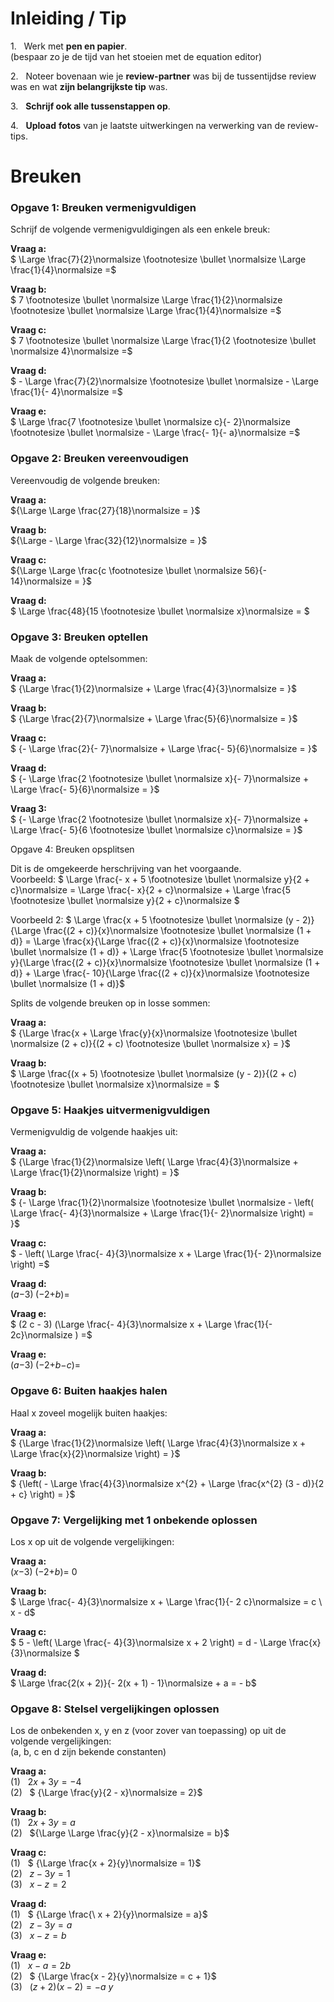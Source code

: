 # Inleiding / Tip

1.&nbsp;&nbsp;  Werk met **pen en papier**.  
    (bespaar zo je de tijd van het stoeien met de equation editor)

2.&nbsp;&nbsp;  Noteer bovenaan wie je **review-partner** was bij de tussentijdse
    review was en wat **zijn belangrijkste tip** was.

3.&nbsp;&nbsp;  **Schrijf ook alle tussenstappen op**.

4.&nbsp;&nbsp;  **Upload** **fotos** van je laatste uitwerkingen na verwerking van
    de review-tips.

# Breuken

### Opgave 1: Breuken vermenigvuldigen

Schrijf de volgende vermenigvuldigingen als een enkele breuk:

**Vraag a:**  
$ \Large \frac{7}{2}\normalsize  \footnotesize \bullet \normalsize \Large \frac{1}{4}\normalsize  =$

**Vraag b:**  
$ 7 \footnotesize \bullet \normalsize \Large \frac{1}{2}\normalsize  \footnotesize \bullet \normalsize \Large \frac{1}{4}\normalsize  =$

**Vraag c:**  
$ 7 \footnotesize \bullet \normalsize \Large \frac{1}{2 \footnotesize \bullet \normalsize 4}\normalsize  =$

**Vraag d:**  
$ - \Large \frac{7}{2}\normalsize  \footnotesize \bullet \normalsize - \Large \frac{1}{- 4}\normalsize  =$

**Vraag e:**  
$ \Large \frac{7 \footnotesize \bullet \normalsize c}{- 2}\normalsize  \footnotesize \bullet \normalsize - \Large \frac{- 1}{- a}\normalsize  =$

### Opgave 2: Breuken vereenvoudigen

Vereenvoudig de volgende breuken:

**Vraag a:**  
${\Large \Large \frac{27}{18}\normalsize  = }$

**Vraag b:**  
${\Large - \Large \frac{32}{12}\normalsize  = }$

**Vraag c:**   
${\Large \Large \frac{c \footnotesize \bullet \normalsize 56}{- 14}\normalsize  = }$

**Vraag d:**  
$ \Large \frac{48}{15 \footnotesize \bullet \normalsize x}\normalsize  = $

### Opgave 3: Breuken optellen

Maak de volgende optelsommen:

**Vraag a:**  
$ {\Large \frac{1}{2}\normalsize  + \Large \frac{4}{3}\normalsize  = }$

**Vraag b:**  
$ {\Large \frac{2}{7}\normalsize  + \Large \frac{5}{6}\normalsize  = }$

**Vraag c:**  
$ {- \Large \frac{2}{- 7}\normalsize  + \Large \frac{- 5}{6}\normalsize  = }$

**Vraag d:**  
$ {- \Large \frac{2 \footnotesize \bullet \normalsize x}{- 7}\normalsize  + \Large \frac{- 5}{6}\normalsize  = }$

**Vraag 3:**  
$ {- \Large \frac{2 \footnotesize \bullet \normalsize x}{- 7}\normalsize  + \Large \frac{- 5}{6 \footnotesize \bullet \normalsize c}\normalsize  = }$

Opgave 4: Breuken opsplitsen

Dit is de omgekeerde herschrijving van het voorgaande.  
Voorbeeld:
$ \Large \frac{- x + 5 \footnotesize \bullet \normalsize y}{2 + c}\normalsize  = \Large \frac{- x}{2 + c}\normalsize  + \Large \frac{5 \footnotesize \bullet \normalsize y}{2 + c}\normalsize $

Voorbeeld 2:
$ \Large \frac{x + 5 \footnotesize \bullet \normalsize (y - 2)}{\Large \frac{(2 + c)}{x}\normalsize  \footnotesize \bullet \normalsize (1 + d)} = \Large \frac{x}{\Large \frac{(2 + c)}{x}\normalsize  \footnotesize \bullet \normalsize (1 + d)} + \Large \frac{5 \footnotesize \bullet \normalsize y}{\Large \frac{(2 + c)}{x}\normalsize  \footnotesize \bullet \normalsize (1 + d)} + \Large \frac{- 10}{\Large \frac{(2 + c)}{x}\normalsize  \footnotesize \bullet \normalsize (1 + d)}$

Splits de volgende breuken op in losse sommen:

**Vraag a:**  
$ {\Large \frac{x + \Large \frac{y}{x}\normalsize  \footnotesize \bullet \normalsize (2 + c)}{(2 + c) \footnotesize \bullet \normalsize x} = }$

**Vraag b:**  
$ \Large \frac{(x + 5) \footnotesize \bullet \normalsize (y - 2)}{(2 + c) \footnotesize \bullet \normalsize x}\normalsize  = $

### Opgave 5: Haakjes uitvermenigvuldigen

Vermenigvuldig de volgende haakjes uit:

**Vraag a:**  
$ {\Large \frac{1}{2}\normalsize   \left( \Large \frac{4}{3}\normalsize  + \Large \frac{1}{2}\normalsize  \right) = 
}$

**Vraag b:**  
$ {- \Large \frac{1}{2}\normalsize  \footnotesize \bullet \normalsize - \left( \Large \frac{- 4}{3}\normalsize  + \Large \frac{1}{- 2}\normalsize  \right) = }$

**Vraag c:**  
$ - \left( \Large \frac{- 4}{3}\normalsize x + \Large \frac{1}{- 2}\normalsize  \right) =$

**Vraag d:**  
(*a*−3) (−2+*b*)=

**Vraag e:**  
$ (2  c - 3)  (\Large \frac{- 4}{3}\normalsize   x + \Large \frac{1}{- 2c}\normalsize ) =$

**Vraag e:**  
(*a*−3) (−2+*b*−*c*)=

### Opgave 6: Buiten haakjes halen

Haal x zoveel mogelijk buiten haakjes:

**Vraag a:**  
$ {\Large \frac{1}{2}\normalsize  \left( \Large \frac{4}{3}\normalsize x + \Large \frac{x}{2}\normalsize  \right) = }$

**Vraag b:**  
$ {\left( - \Large \frac{4}{3}\normalsize x^{2} + \Large \frac{x^{2}  (3 - d)}{2 + c} \right) = }$

### Opgave 7: Vergelijking met 1 onbekende oplossen

Los x op uit de volgende vergelijkingen:

**Vraag a:**  
(*x*−3) (−2+*b*)= 0

**Vraag b:**  
$ \Large \frac{- 4}{3}\normalsize  x + \Large \frac{1}{- 2  c}\normalsize  = c \  x - d$

**Vraag c:**  
$ 5 - \left( \Large \frac{- 4}{3}\normalsize   x + 2 \right) = d - \Large \frac{x}{3}\normalsize $

**Vraag d:**  
$ \Large \frac{2(x + 2)}{- 2(x + 1) - 1}\normalsize  + a = - b$

### Opgave 8: Stelsel vergelijkingen oplossen

Los de onbekenden x, y en z (voor zover van toepassing) op uit de
volgende vergelijkingen:  
(a, b, c en d zijn bekende constanten)

**Vraag a:**  
(1)&nbsp;&nbsp; ${2x + 3y = - 4}$   
(2)&nbsp;&nbsp; $ {\Large \frac{y}{2 - x}\normalsize  = 2}$

**Vraag b:**  
(1)&nbsp;&nbsp; ${2x + 3y = a}$   
(2)&nbsp;&nbsp; ${\Large \Large \frac{y}{2 - x}\normalsize  = b}$

**Vraag c:**  
(1)&nbsp;&nbsp; $ {\Large \frac{x + 2}{y}\normalsize  = 1}$   
(2)&nbsp;&nbsp; ${z - 3y = 1}$   
(3)&nbsp;&nbsp; ${x - z = 2}$   

**Vraag d:**  
(1)&nbsp;&nbsp; $ {\Large \frac{\ x + 2}{y}\normalsize  = a}$   
(2)&nbsp;&nbsp; ${z - 3y = a}$   
(3)&nbsp;&nbsp; ${x - z = b}$  

**Vraag e:**  
(1)&nbsp;&nbsp; ${x - a = 2b}$  
(2)&nbsp;&nbsp; $ {\Large \frac{x - 2}{y}\normalsize  = c + 1}$   
(3)&nbsp;&nbsp; ${(z + 2)(x - 2) = - a\ y}$  

